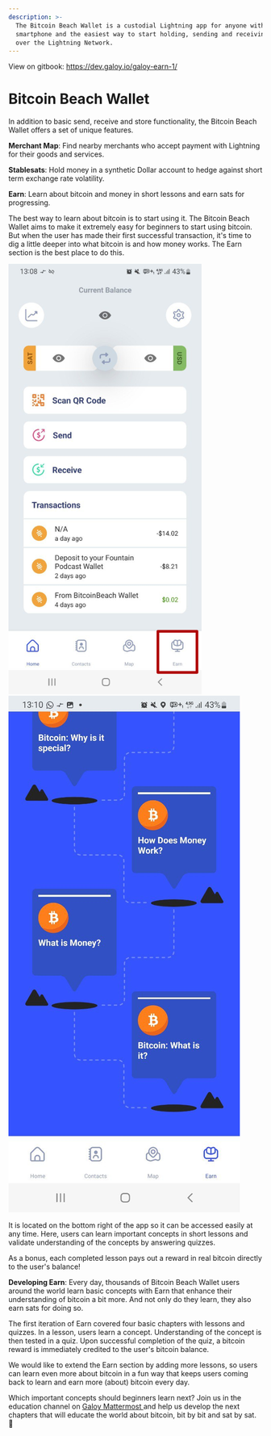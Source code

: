 ```yaml
---
description: >-
  The Bitcoin Beach Wallet is a custodial Lightning app for anyone with a mobile
  smartphone and the easiest way to start holding, sending and receiving bitcoin
  over the Lightning Network.
---
```

View on gitbook: https://dev.galoy.io/galoy-earn-1/

# Bitcoin Beach Wallet

In addition to basic send, receive and store functionality, the Bitcoin Beach Wallet offers a set of unique features.

**Merchant Map**: Find nearby merchants who accept payment with Lightning for their goods and services.

**Stablesats**: Hold money in a synthetic Dollar account to hedge against short term exchange rate volatility.

**Earn**: Learn about bitcoin and money in short lessons and earn sats for progressing.

The best way to learn about bitcoin is to start using it. The Bitcoin Beach Wallet aims to make it extremely easy for beginners to start using bitcoin. But when the user has made their first successful transaction, it's time to dig a little deeper into what bitcoin is and how money works. The Earn section is the best place to do this.

![](.gitbook/assets/g1018.png) ![](<.gitbook/assets/image (16).png>)

It is located on the bottom right of the app so it can be accessed easily at any time. Here, users can learn important concepts in short lessons and validate understanding of the concepts by answering quizzes.

As a bonus, each completed lesson pays out a reward in real bitcoin directly to the user's balance!

**Developing Earn**: Every day, thousands of Bitcoin Beach Wallet users around the world learn basic concepts with Earn that enhance their understanding of bitcoin a bit more. And not only do they learn, they also earn sats for doing so.

The first iteration of Earn covered four basic chapters with lessons and quizzes. In a lesson, users learn a concept. Understanding of the concept is then tested in a quiz. Upon successful completion of the quiz, a bitcoin reward is immediately credited to the user's bitcoin balance.

We would like to extend the Earn section by adding more lessons, so users can learn even more about bitcoin in a fun way that keeps users coming back to learn and earn more (about) bitcoin every day.

Which important concepts should beginners learn next? Join us in the education channel on [Galoy Mattermost ](https://chat.galoy.io/galoy/channels/education)and help us develop the next chapters that will educate the world about bitcoin, bit by bit and sat by sat. 🧡
